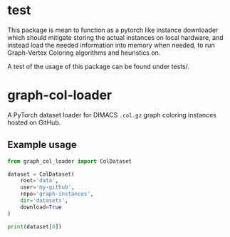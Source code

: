 # test
This package is mean to function as a pytorch like instance downloader which should mitigate storing the actual instances on local hardware, and instead load the needed information into memory when needed, to run Graph-Vertex Coloring algorithms and heuristics on.

A test of the usage of this package can be found under tests/.

# graph-col-loader

A PyTorch dataset loader for DIMACS `.col.gz` graph coloring instances hosted on GitHub.

## Example usage

```python
from graph_col_loader import ColDataset

dataset = ColDataset(
    root='data',
    user='my-github',
    repo='graph-instances',
    dir='datasets',
    download=True
)

print(dataset[0])
